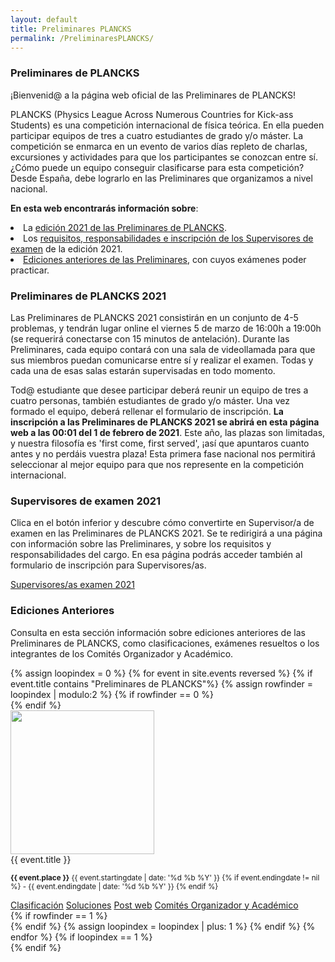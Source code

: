 ```yaml
---
layout: default
title: Preliminares PLANCKS
permalink: /PreliminaresPLANCKS/
---
```


<div class="no-pad-top" id="index-page">
  <div class="container">
    <div class="section">
      <h3 class="center"><strong>Preliminares de PLANCKS</strong></h3>
        <p>
          ¡Bienvenid@ a la página web oficial de las Preliminares de PLANCKS!
        </p>
        <p>
          PLANCKS (Physics League Across Numerous Countries for Kick-ass Students) es una competición internacional de física teórica. En ella pueden participar equipos de tres a cuatro estudiantes de grado y/o máster. La competición se enmarca en un evento de varios días repleto de charlas, excursiones y actividades para que los participantes se conozcan entre sí. ¿Cómo puede un equipo conseguir clasificarse para esta competición? Desde España, debe lograrlo en las Preliminares que organizamos a nivel nacional.
        </p>
        <p>
          <strong>En esta web encontrarás información sobre</strong>: 
        </p>
      <list class="a">
        <li>La <a href="#Prelis2021">edición 2021 de las Preliminares de PLANCKS</a>.</li>
        <li>Los <a href="#Sup">requisitos, responsabilidades e inscripción de los Supervisores de examen</a> de la edición 2021.</li>
        <li><a href="#EdAnt">Ediciones anteriores de las Preliminares</a>, con cuyos exámenes poder practicar.</li>
      </list>
    </div>
    <div class="section">
      <h3 id="Prelis2021">Preliminares de PLANCKS 2021</h3>
        <p>
          Las Preliminares de PLANCKS 2021 consistirán en un conjunto de 4-5 problemas, y tendrán lugar online el viernes 5 de marzo de 16:00h a 19:00h (se requerirá conectarse con 15 minutos de antelación). Durante las Preliminares, cada equipo contará con una sala de videollamada para que sus miembros puedan comunicarse entre sí y realizar el examen. Todas y cada una de esas salas estarán supervisadas en todo momento.
        </p>
        <p>
          Tod@ estudiante que desee participar deberá reunir un equipo de tres a cuatro personas, también estudiantes de grado y/o máster. Una vez formado el equipo, deberá rellenar el formulario de inscripción. <strong>La inscripción a las Preliminares de PLANCKS 2021 se abrirá en esta página web a las 00:01 del 1 de febrero de 2021</strong>. Este año, las plazas son limitadas, y nuestra filosofía es 'first come, first served', ¡así que apuntaros cuanto antes y no perdáis vuestra plaza! Esta primera fase nacional nos permitirá seleccionar al mejor equipo para que nos represente en la competición internacional.
        </p>
    </div>
    <div class="section">
      <h3 id="Sup">Supervisores de examen 2021</h3>
        <p>
          Clica en el botón inferior y descubre cómo convertirte en Supervisor/a de examen en las Preliminares de PLANCKS 2021. Se te redirigirá a una página con información sobre las Preliminares, y sobre los requisitos y responsabilidades del cargo. En esa página podrás acceder también al formulario de inscripción para Supervisores/as.
        </p>
      <div class="section">
        <div class="row center">
          <a href="{{ site.url }}/PreliminaresPLANCKS/2021/Supervisores/" id="about-button" class="btn-large waves-effect waves-light">Supervisores/as examen 2021</a>
        </div>
      </div>
      <div class="section">
      <h3 id="EdAnt">Ediciones Anteriores</h3>
        <p>
          Consulta en esta sección información sobre ediciones anteriores de las Preliminares de PLANCKS, como clasificaciones, exámenes resueltos o los integrantes de los Comités Organizador y Académico.
        </p>
      </div>
      {% assign loopindex = 0 %}
      {% for event in site.events reversed %}
      {% if event.title contains "Preliminares de PLANCKS"%}
      {% assign rowfinder = loopindex | modulo:2 %}
      {% if rowfinder == 0 %} 
      <div class="row"> 
      {% endif %}
        <div class="col s12 m6">
          <div class="card horizontal">
            <div class="card-image">
      	      <img style="height: 230px; object-fit: cover;" src="{{ event.cover }}">
            </div>
            <div class="card-content">
          	<span class="card-title grey-text text-darken-4">{{ event.title }}</span>
          	<p><small><b>{{ event.place }}</b> {{ event.startingdate | date: '%d %b %Y' }} {% if event.endingdate != nil %} - {{ event.endingdate | date: '%d %b %Y' }}                    {% endif %} </small></p>
            </div>
          	<div class="card-action">
          	  <a href="{{ event.ranking }}" target="_blank">Clasificación</a>
              <a href="{{ event.exam }}" target="_blank">Soluciones</a>
          	  <a href="{{ event.url }}">Post web</a>
              <a href="{{ event.comm }}">Comités Organizador y Académico</a>
          	</div>
          </div>
        </div>
      {% if rowfinder == 1 %} 
      </div>
      {% endif %}
      {% assign loopindex = loopindex | plus: 1 %}
      {% endif %}
      {% endfor %}
      {% if loopindex == 1 %} 
      </div>
      {% endif %}
    </div>

